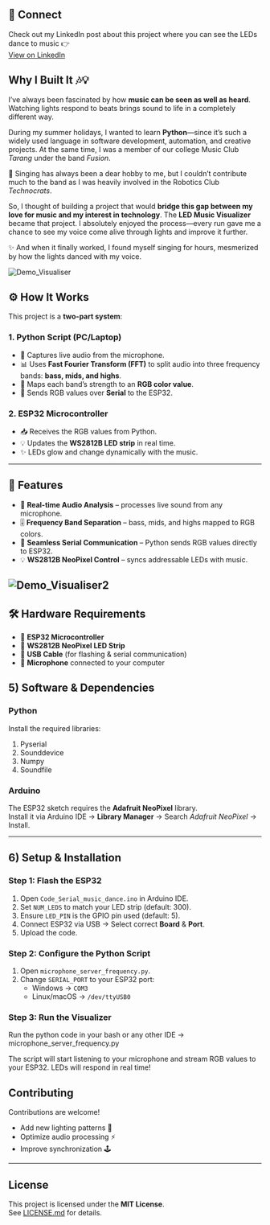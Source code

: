 
## 📲 Connect
Check out my LinkedIn post about this project where you can see the LEDs dance to music 👉  
[View on LinkedIn](https://www.linkedin.com/posts/anuragsahooiiitg_python-esp32-music-activity-7364728191019581440-z80a?utm_source=share&utm_medium=member_desktop&rcm=ACoAAEUPUs4BoMkNzV_gEMUQyDOiyVkbyLPoc48)



## Why I Built It 🎶💡

I’ve always been fascinated by how **music can be seen as well as heard**. Watching lights respond to beats brings sound to life in a completely different way.  

During my summer holidays, I wanted to learn **Python**—since it’s such a widely used language in software development, automation, and creative projects. At the same time, I was a member of our college Music Club *Tarang* under the band *Fusion*.  

🎤 Singing has always been a dear hobby to me, but I couldn’t contribute much to the band as I was heavily involved in the Robotics Club *Technocrats*.  

So, I thought of building a project that would **bridge this gap between my love for music and my interest in technology**. The **LED Music Visualizer** became that project. I absolutely enjoyed the process—every run gave me a chance to see my voice come alive through lights and improve it further.  

✨ And when it finally worked, I found myself singing for hours, mesmerized by how the lights danced with my voice.  

![Demo_Visualiser](DemoVisualizer.gif)

## ⚙️ How It Works  

This project is a **two-part system**:  

### 1. Python Script (PC/Laptop)  
- 🎤 Captures live audio from the microphone.  
- 📊 Uses **Fast Fourier Transform (FFT)** to split audio into three frequency bands: **bass, mids, and highs**.  
- 🎨 Maps each band’s strength to an **RGB color value**.  
- 🔗 Sends RGB values over **Serial** to the ESP32.  

### 2. ESP32 Microcontroller  
- 📥 Receives the RGB values from Python.  
- 💡 Updates the **WS2812B LED strip** in real time.  
- ✨ LEDs glow and change dynamically with the music.  

---

## 🚀 Features  
- 🎵 **Real-time Audio Analysis** – processes live sound from any microphone.  
- 🎚️ **Frequency Band Separation** – bass, mids, and highs mapped to RGB colors.  
- 🔗 **Seamless Serial Communication** – Python sends RGB values directly to ESP32.  
- 💡 **WS2812B NeoPixel Control** – syncs addressable LEDs with music.  

![Demo_Visualiser2](DemoVisualizer2compressor.gif)
---

## 🛠️ Hardware Requirements  
- 🔲 **ESP32 Microcontroller**  
- 🌈 **WS2812B NeoPixel LED Strip**  
- 🔌 **USB Cable** (for flashing & serial communication)  
- 🎤 **Microphone** connected to your computer


## 5) Software & Dependencies

### Python
Install the required libraries:
1. Pyserial  
2. Sounddevice  
3. Numpy  
4. Soundfile  

### Arduino
The ESP32 sketch requires the **Adafruit NeoPixel** library.  
Install it via Arduino IDE → **Library Manager** → Search *Adafruit NeoPixel* → Install.  

---

## 6) Setup & Installation

### Step 1: Flash the ESP32
1. Open `Code_Serial_music_dance.ino` in Arduino IDE.  
2. Set `NUM_LEDS` to match your LED strip (default: 300).  
3. Ensure `LED_PIN` is the GPIO pin used (default: 5).  
4. Connect ESP32 via USB → Select correct **Board** & **Port**.  
5. Upload the code.  

### Step 2: Configure the Python Script
1. Open `microphone_server_frequency.py`.  
2. Change `SERIAL_PORT` to your ESP32 port:  
   - Windows → `COM3`  
   - Linux/macOS → `/dev/ttyUSB0`  

### Step 3: Run the Visualizer

Run the python code in your bash or any other IDE -> microphone_server_frequency.py

The script will start listening to your microphone and stream RGB values to your ESP32. LEDs will respond in real time!


 ## Contributing
Contributions are welcome!  
- Add new lighting patterns 🎨  
- Optimize audio processing ⚡  
- Improve synchronization 🕹️  

---

## License
This project is licensed under the **MIT License**.  
See [LICENSE.md](LICENSE) for details.  

